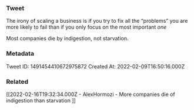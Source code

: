 ### Tweet
The irony of scaling a business is if you try to fix all the “problems” you are more likely to fail than if you only focus on the most important *one*

Most companies die by indigestion, not starvation.

### Metadata
Tweet ID: 1491454410672975872
Created At: 2022-02-09T16:50:16.000Z

### Related
[[2022-02-16T19:32:34.000Z - AlexHormozi - More companies die of indigestion than starvation ]]

